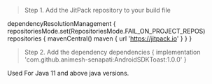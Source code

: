 > Step 1. Add the JitPack repository to your build file

dependencyResolutionManagement {
		repositoriesMode.set(RepositoriesMode.FAIL_ON_PROJECT_REPOS)
		repositories {
			mavenCentral()
			maven { url 'https://jitpack.io' }
		}
	}

> Step 2. Add the dependency
dependencies {
	        implementation 'com.github.animesh-senapati:AndroidSDKToast:1.0.0'
	}


Used For Java 11 and above java versions.
